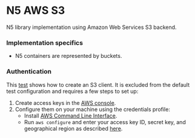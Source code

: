 # N5 AWS S3
N5 library implementation using Amazon Web Services S3 backend.

### Implementation specifics
* N5 containers are represented by buckets.

### Authentication

This [test](https://github.com/saalfeldlab/n5-aws-s3/blob/master/src/test/java/org/janelia/saalfeldlab/n5/s3/N5AmazonS3Test.java) shows how to create an S3 client. It is excluded from the default test configuration and requires a few steps to set up:

1. Create access keys in the [AWS console](https://console.aws.amazon.com/iam/home?#/security_credential).
1. Configure them on your machine using the credentials profile:
    * Install [AWS Command Line Interface](https://aws.amazon.com/cli/).
    * Run `aws configure` and enter your access key ID, secret key, and geographical region as described [here](https://docs.aws.amazon.com/cli/latest/userguide/cli-chap-getting-started.html#cli-quick-configuration).
